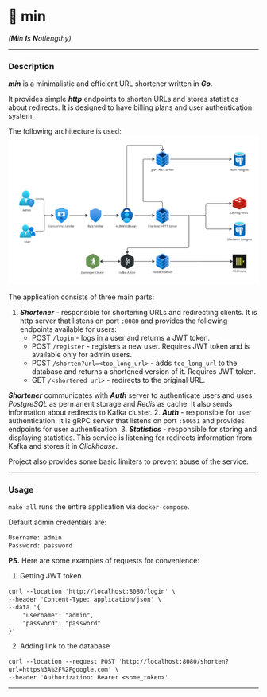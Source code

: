 # 💨 min
_(**M**in **I**s **N**otlengthy)_

---
### Description

**_min_** is a minimalistic and efficient URL shortener written in _**Go**_. 

It provides simple **_http_** endpoints to shorten URLs and stores statistics about redirects. It is designed to have billing plans and user authentication system.

The following architecture is used:
![img.png](img.png)

The application consists of three main parts:
1. **_Shortener_** - responsible for shortening URLs and redirecting clients. It is http server that listens on port `:8080` and provides the following endpoints available for users:
   - POST `/login` - logs in a user and returns a JWT token.
   - POST `/register` - registers a new user. Requires JWT token and is available only for admin users.
   - POST `/shorten?url=<too_long_url>` - adds `too_long_url` to the database and returns a shortened version of it. Requires JWT token.
   - GET `/<shortened_url>` - redirects to the original URL.
   
**_Shortener_** communicates with **_Auth_** server to authenticate users and uses _PostgreSQL_ as permanent storage and _Redis_ as cache. It also sends information about redirects to Kafka cluster.
2. **_Auth_** - responsible for user authentication. It is gRPC server that listens on port `:50051` and provides endpoints for user authentication.
3. **_Statistics_** - responsible for storing and displaying statistics. This service is listening for redirects information from Kafka and stores it in _Clickhouse_.

Project also provides some basic limiters to prevent abuse of the service.

---
### Usage

`make all` runs the entire application via `docker-compose`.

Default admin credentials are:
```
Username: admin
Password: password
```
**PS.** Here are some examples of requests for convenience:

1. Getting JWT token
```
curl --location 'http://localhost:8080/login' \
--header 'Content-Type: application/json' \
--data '{
    "username": "admin",
    "password": "password"
}'
```

2. Adding link to the database
```
curl --location --request POST 'http://localhost:8080/shorten?url=https%3A%2F%2Fgoogle.com' \
--header 'Authorization: Bearer <some_token>'
```

---